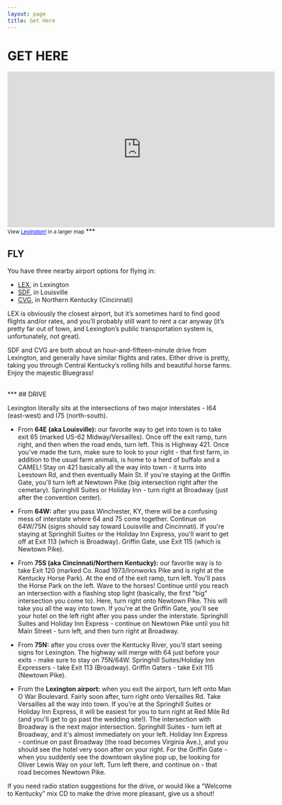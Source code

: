 ```yaml
---
layout: page
title: Get Here
---
```


# GET HERE  

<iframe width="600" height="350" frameborder="0" scrolling="no" marginheight="0" marginwidth="0" src="https://maps.google.com/maps/ms?msa=0&amp;msid=206171452338292581564.0004d5a1b0caffe1a735b&amp;gl=us&amp;ie=UTF8&amp;t=m&amp;ll=38.048361,-84.494991&amp;spn=0.047314,0.072956&amp;z=13&amp;output=embed">
</iframe>
<br />
<small>View <a href="https://maps.google.com/maps/ms?msa=0&amp;msid=206171452338292581564.0004d5a1b0caffe1a735b&amp;gl=us&amp;ie=UTF8&amp;t=m&amp;ll=38.048361,-84.494991&amp;spn=0.047314,0.072956&amp;z=13&amp;source=embed" style="color:#0000FF;text-align:left">Lexington!</a> in a larger map
</small>
***    	


## FLY  

You have three nearby airport options for flying in:
- [LEX](http://www.bluegrassairport.com/), in Lexington
- [SDF](http://www.flylouisville.com/), in Louisville
- [CVG](http://www.cvgairport.com/), in Northern Kentucky (Cincinnati)

LEX is obviously the closest airport, but it’s sometimes hard to find good flights and/or rates, and you’ll probably still want to rent a car anyway (it’s pretty far out of town, and Lexington’s public transportation system is, unfortunately, not great).

SDF and CVG are both about an hour-and-fifteen-minute drive from Lexington, and generally have similar flights and rates. Either drive is pretty, taking you through Central Kentucky’s rolling hills and beautiful horse farms. Enjoy the majestic Bluegrass!

<br>
***
## DRIVE  

Lexington literally sits at the intersections of two major interstates - I64 (east-west) and I75 (north-south). 
- From __64E (aka Louisville):__ our favorite way to get into town is to take exit 65 (marked US-62 Midway/Versailles). Once off the exit ramp, turn right, and then when the road ends, turn left. This is Highway 421. Once you've made the turn, make sure to look to your right - that first farm, in addition to the usual farm animals, is home to a herd of buffalo and a CAMEL! Stay on 421 basically all the way into town - it turns into Leestown Rd, and then eventually Main St. If you're staying at the Griffin Gate, you'll turn left at Newtown Pike (big intersection right after the cemetary). Springhill Suites or Holiday Inn - turn right at Broadway (just after the convention center).
- From __64W:__ after you pass Winchester, KY, there will be a confusing mess of interstate where 64 and 75 come together. Continue on 64W/75N (signs should say toward Louisville and Cincinnati). If you're staying at Springhill Suites or the Holiday Inn Express, you'll want to get off at Exit 113 (which is Broadway). Griffin Gate, use Exit 115 (which is Newtown Pike).
- From __75S (aka Cincinnati/Northern Kentucky):__ our favorite way is to take Exit 120 (marked Co. Road 1973/Ironworks Pike and is right at the Kentucky Horse Park). At the end of the exit ramp, turn left. You'll pass the Horse Park on the left. Wave to the horses! Continue until you reach an intersection with a flashing stop light (basically, the first "big" intersection you come to). Here, turn right onto Newtown Pike. This will take you all the way into town. If you're at the Griffin Gate, you'll see your hotel on the left right after you pass under the interstate. Springhill Suites and Holiday Inn Express - continue on Newtown Pike until you hit Main Street - turn left, and then turn right at Broadway.
- From __75N:__ after you cross over the Kentucky River, you'll start seeing signs for Lexington. The highway will merge with 64 just before your exits - make sure to stay on 75N/64W. Springhill Suites/Holiday Inn Expressers - take Exit 113 (Broadway). Griffin Gaters - take Exit 115 (Newtown Pike).

- From the __Lexington airport:__ when you exit the airport, turn left onto Man O War Boulevard. Fairly soon after, turn right onto Versailles Rd. Take Versailles all the way into town. If you're at the Springhill Suites or Holiday Inn Express, it will be easiest for you to turn right at Red Mile Rd (and you'll get to go past the wedding site!). The intersection with Broadway is the next major intersection. Springhill Suites - turn left at Broadway, and it's almost immediately on your left. Holiday Inn Express - continue on past Broadway (the road becomes Virginia Ave.), and you should see the hotel very soon after on your right. For the Griffin Gate - when you suddenly see the downtown skyline pop up, be looking for Oliver Lewis Way on your left. Turn left there, and continue on - that road becomes Newtown Pike.

If you need radio station suggestions for the drive, or would like a “Welcome to Kentucky” mix CD to make the drive more pleasant, give us a shout!

